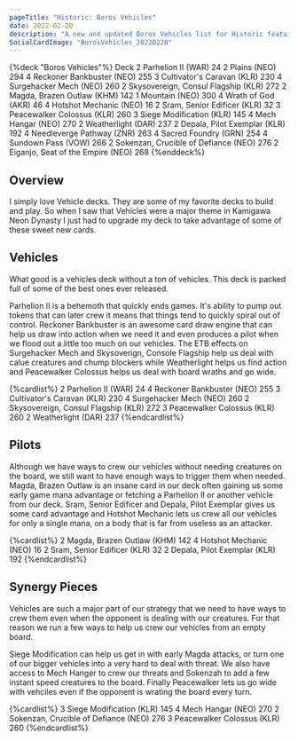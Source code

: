 ```yaml
---
pageTitle: "Historic: Boros Vehicles"
date: 2022-02-20
description: "A new and updated Boros Vehicles list for Historic featuing some of the newest Kamigawa Neon Dynasty cards. "
SocialCardImage: "BorosVehicles_20220220"
---
```


{%deck "Boros Vehicles"%}
Deck
2 Parhelion II (WAR) 24
2 Plains (NEO) 294
4 Reckoner Bankbuster (NEO) 255
3 Cultivator's Caravan (KLR) 230
4 Surgehacker Mech (NEO) 260
2 Skysovereign, Consul Flagship (KLR) 272
2 Magda, Brazen Outlaw (KHM) 142
1 Mountain (NEO) 300
4 Wrath of God (AKR) 46
4 Hotshot Mechanic (NEO) 16
2 Sram, Senior Edificer (KLR) 32
3 Peacewalker Colossus (KLR) 260
3 Siege Modification (KLR) 145
4 Mech Hangar (NEO) 270
2 Weatherlight (DAR) 237
2 Depala, Pilot Exemplar (KLR) 192
4 Needleverge Pathway (ZNR) 263
4 Sacred Foundry (GRN) 254
4 Sundown Pass (VOW) 266
2 Sokenzan, Crucible of Defiance (NEO) 276
2 Eiganjo, Seat of the Empire (NEO) 268
{%enddeck%}

## Overview

I simply love Vehicle decks. They are some of my favorite decks to build and play. So when I saw that Vehicles were a major theme in Kamigawa Neon Dynasty I just had to upgrade my deck to take advantage of some of these sweet new cards. 

## Vehicles

What good is a vehicles deck without a ton of vehicles. This deck is packed full of some of the best ones ever released. 

Parhelion II is a behemoth that quickly ends games. It's ability to pump out tokens that can later crew it means that things tend to quickly spiral out of control. Reckoner Bankbuster is an awesome card draw engine that can help us draw into action when we need it and even produces a pilot when we flood out a little too much on our vehicles. The ETB effects on Surgehacker Mech and Skysoverign, Console Flagship help us deal with calue creatures and chump blockers while Weatherlight helps us find action and Peacewalker Colossus helps us deal with board wraths and go wide. 

{%cardlist%}
2 Parhelion II (WAR) 24
4 Reckoner Bankbuster (NEO) 255
3 Cultivator's Caravan (KLR) 230
4 Surgehacker Mech (NEO) 260
2 Skysovereign, Consul Flagship (KLR) 272
3 Peacewalker Colossus (KLR) 260
2 Weatherlight (DAR) 237
{%endcardlist%}

## Pilots

Although we have ways to crew our vehicles without needing creatures on the board, we still want to have enough ways to trigger them when needed. Magda, Brazen Outlaw is an insane card in our deck often gaining us some early game mana advantage or fetching a Parhelion II or another vehicle from our deck. Sram, Senior Edificer and Depala, Pilot Exemplar gives us some card advantage and Hotshot Mechanic lets us crew all our vehicles for only a single mana, on a body that is far from useless as an attacker. 

{%cardlist%}
2 Magda, Brazen Outlaw (KHM) 142
4 Hotshot Mechanic (NEO) 16
2 Sram, Senior Edificer (KLR) 32
2 Depala, Pilot Exemplar (KLR) 192
{%endcardlist%}

## Synergy Pieces

Vehicles are such a major part of our strategy that we need to have ways to crew them even when the opponent is dealing with our creatures. For that reason we run a few ways to help us crew our vehicles from an empty board. 

Siege Modification can help us get in with early Magda attacks, or turn one of our bigger vehicles into a very hard to deal with threat. We also have access to Mech Hanger to crew our threats and Sokenzah to add a few instant speed creatures to the board. Finally Peacewalker lets us go wide with vehciles even if the opponent is wrating the board every turn. 

{%cardlist%}
3 Siege Modification (KLR) 145
4 Mech Hangar (NEO) 270
2 Sokenzan, Crucible of Defiance (NEO) 276
3 Peacewalker Colossus (KLR) 260
{%endcardlist%}